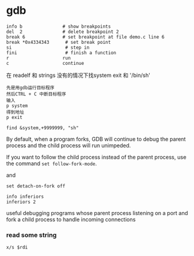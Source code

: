 # gdb

```
info b               # show breakpoints
del  2               # delete breakpoint 2
break 6              # set breakpoint at file demo.c line 6
break *0x4334343      # set break point
si                    # step in
fini                  # finish a function
r                    run
c                    continue

```

在 readelf 和 strings 没有的情况下找system exit 和 '/bin/sh'

```
先是用gdb运行目标程序
然后CTRL + C 中断目标程序
输入
p system
得到地址
p exit

find &system,+9999999, "sh"
```

By default, when a program forks, GDB will continue to debug the parent process and the child process will run unimpeded.

If you want to follow the child process instead of the parent process, use the command `set follow-fork-mode`.

and&#x20;

```
set detach-on-fork off

info inferiors
inferiors 2
```

useful debugging programs whose parent process listening on a port and fork a child process to handle incoming connections

### read some string

```
x/s $rdi
```





